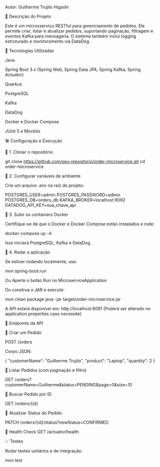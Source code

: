 Autor: Guilherme Trujilo Higashi

📌 Descrição do Projeto

Este é um microsserviço RESTful para gerenciamento de pedidos. Ele permite criar, listar e atualizar pedidos, suportando paginação, filtragem e eventos Kafka para mensageria. O sistema também inclui logging estruturado e monitoramento via DataDog.

🚀 Tecnologias Utilizadas

Java

Spring Boot 3.x (Spring Web, Spring Data JPA, Spring Kafka, Spring Actuator)

Quarkus

PostgreSQL 

Kafka 

DataDog 

Docker e Docker Compose

JUnit 5 e Mockito 

🛠️ Configuração e Execução

📌 1. Clonar o repositório

git clone https://github.com/seu-repositorio/order-microservice.git
cd order-microservice

📌 2. Configurar variáveis de ambiente

Crie um arquivo .env na raiz do projeto:

POSTGRES_USER=admin
POSTGRES_PASSWORD=admin
POSTGRES_DB=orders_db
KAFKA_BROKER=localhost:9092
DATADOG_API_KEY=sua_chave_api

📌 3. Subir os containers Docker

Certifique-se de que o Docker e Docker Compose estão instalados e rode:

docker-compose up -d

Isso iniciará PostgreSQL, Kafka e DataDog.

📌 4. Rodar a aplicação

Se estiver rodando localmente, use:

mvn spring-boot:run

Ou Aperte o botão Run no MicroserviceApplication 

Ou construa o JAR e execute:

mvn clean package
java -jar target/order-microservice.jar

A API estará disponível em: http://localhost:8081  (Poderá ser alterado no application.properties caso necessite)

📡 Endpoints da API

📌 Criar um Pedido

POST /orders

Corpo JSON:

{
  "customerName": "Guilherme Trujilo",
  "product": "Laptop",
  "quantity": 2
}

📌 Listar Pedidos (com paginação e filtro)

GET /orders?customerName=Guilherme&status=PENDING&page=0&size=10

📌 Buscar Pedido por ID

GET /orders/{id}

📌 Atualizar Status do Pedido

PATCH /orders/{id}/status?newStatus=CONFIRMED

📌 Health Check
GET /actuator/health

✅ Testes

Rodar testes unitários e de integração:

mvn test
